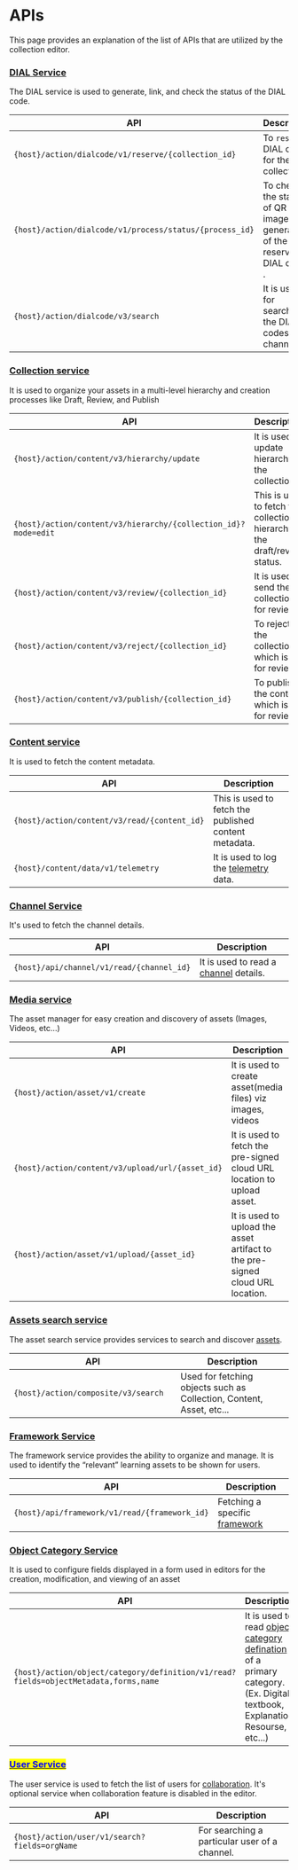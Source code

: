 # APIs

This page provides an explanation of the list of APIs that are utilized by the collection editor.

### [**DIAL Service**](../../dialcode/apis.md)

The DIAL service is used to generate, link, and check the status of the DIAL code.

<table><thead><tr><th width="248.78987889750402">API</th><th>Description</th></tr></thead><tbody><tr><td><code>{host}/action/dialcode/v1/reserve/{collection_id}</code></td><td>To <code>reserve</code> DIAL codes for the collection.</td></tr><tr><td><code>{host}/action/dialcode/v1/process/status/{process_id}</code></td><td>To check the status of  QR Code images generation of the reserved DIAL codes . </td></tr><tr><td><code>{host}/action/dialcode/v3/search</code></td><td>It is used for searching the DIAL codes of a channel.</td></tr></tbody></table>

### [**Collection service**](../../content-service/content-service-1/content-api.md)

It is used to organize your assets in a multi-level hierarchy and creation processes like Draft, Review, and Publish

<table><thead><tr><th width="271.8951583323191">API</th><th>Description</th></tr></thead><tbody><tr><td><code>{host}/action/content/v3/hierarchy/update</code></td><td>It is used to update hierarchy of the collection.</td></tr><tr><td><code>{host}/action/content/v3/hierarchy/{collection_id}?mode=edit</code></td><td>This is used to fetch the collection hierarchy in the draft/review status.</td></tr><tr><td><code>{host}/action/content/v3/review/{collection_id}</code></td><td>It is used to send the collection for review.</td></tr><tr><td><code>{host}/action/content/v3/reject/{collection_id}</code></td><td>To reject the collection which is up for review.</td></tr><tr><td><code>{host}/action/content/v3/publish/{collection_id}</code></td><td>To publish the content which is up for review.</td></tr></tbody></table>

### [**Content service**](../../content-service/content-apis/content-api.md)

It is used to fetch the content metadata.

<table><thead><tr><th width="319.40060078281294">API</th><th>Description</th></tr></thead><tbody><tr><td><code>{host}/action/content/v3/read/{content_id}</code></td><td>This is used to fetch the published content metadata.</td></tr><tr><td><code>{host}/content/data/v1/telemetry</code></td><td>It is used to log the <a href="http://127.0.0.1:5000/o/-Mi9QwJlsfb7xuxTBc0J/s/-MkM7F4oILSpCJPO0YUu/">telemetry</a> data.</td></tr></tbody></table>

### [**Channel Service**](../../content-service/channel-service/apis.md)

It's used to fetch the channel details.

<table><thead><tr><th width="306.8770382608114">API</th><th>Description</th></tr></thead><tbody><tr><td><code>{host}/api/channel/v1/read/{channel_id}</code></td><td>It is used to read a <a href="../../content-service/channel-service/">channel</a> details.</td></tr></tbody></table>

### [**Media service**](../../content-service/content-service-2/content-api.md)

The asset manager for easy creation and discovery of assets (Images, Videos, etc…)

<table><thead><tr><th width="283.8642226748133">API</th><th>Description</th></tr></thead><tbody><tr><td><code>{host}/action/asset/v1/create</code></td><td>It is used to create asset(media files) viz images, videos</td></tr><tr><td><code>{host}/action/content/v3/upload/url/{asset_id}</code></td><td>It is used to fetch the pre-signed cloud URL location to upload asset. </td></tr><tr><td><code>{host}/action/asset/v1/upload/{asset_id}</code></td><td>It is used to upload the asset artifact to the pre-signed cloud URL location.</td></tr></tbody></table>

### [**Assets search service**](../../assets-search-service/apis.md)

The asset search service provides services to search and discover [assets](../../assets-search-service/).

<table><thead><tr><th width="284.81864841745085">API</th><th>Description</th></tr></thead><tbody><tr><td><code>{host}/action/composite/v3/search</code></td><td>Used for fetching objects such as Collection, Content, Asset, etc...</td></tr></tbody></table>

### [**Framework Service**](../../taxonomy-and-tagging/framework-service/apis.md)

The framework service provides the ability to organize and manage. It is used to identify the “relevant” learning assets to be shown for users.

<table><thead><tr><th width="302.5">API</th><th>Description</th></tr></thead><tbody><tr><td><code>{host}/api/framework/v1/read/{framework_id}</code></td><td>Fetching a specific <a href="../../taxonomy-and-tagging/framework-service/">framework</a></td></tr></tbody></table>

### [**Object Category Service**](../../taxonomy-and-tagging/object-category-service/apis.md)

It is used to configure fields displayed in a form used in editors for the creation, modification, and viewing of an asset

<table><thead><tr><th width="249.67764401568172">API</th><th>Description</th></tr></thead><tbody><tr><td><code>{host}/action/object/category/definition/v1/read?fields=objectMetadata,forms,name</code></td><td>It is used to read <a href="../../taxonomy-and-tagging/object-category-service/">object category defination</a> of a primary category. (Ex. Digital textbook, Explanation Resourse, etc...)</td></tr></tbody></table>

### [<mark style="color:blue;">**User Service**</mark>](http://127.0.0.1:5000/s/4ZKyfmmhMWpPkD6iYvKF/use/developer-guide/user-and-org-service/apis)

The user service is used to fetch the list of users for [collaboration](features.md).  It's optional service when collaboration feature is disabled in the editor.

<table><thead><tr><th width="317.1284403669724">API</th><th>Description</th></tr></thead><tbody><tr><td><code>{host}/action/user/v1/search?fields=orgName</code></td><td>For searching a particular user of a channel.</td></tr></tbody></table>
